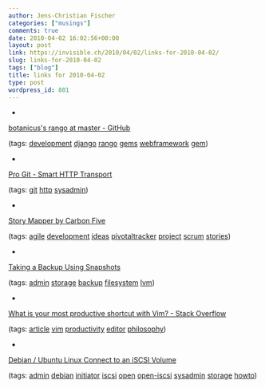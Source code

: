 ```yaml
---
author: Jens-Christian Fischer
categories: ["musings"]
comments: true
date: 2010-04-02 16:02:56+00:00
layout: post
link: https://invisible.ch/2010/04/02/links-for-2010-04-02/
slug: links-for-2010-04-02
tags: ["blog"]
title: links for 2010-04-02
type: post
wordpress_id: 801
---
```


  * 
                

[botanicus's rango at master - GitHub](https://github.com/botanicus/rango)


                
                

(tags: [development](https://delicious.com/jaycee/development) [django](https://delicious.com/jaycee/django) [rango](https://delicious.com/jaycee/rango) [gems](https://delicious.com/jaycee/gems) [webframework](https://delicious.com/jaycee/webframework) [gem](https://delicious.com/jaycee/gem))


            
  * 
                

[Pro Git - Smart HTTP Transport](https://progit.org/2010/03/04/smart-http.html)


                
                

(tags: [git](https://delicious.com/jaycee/git) [http](https://delicious.com/jaycee/http) [sysadmin](https://delicious.com/jaycee/sysadmin))


            
  * 
                

[Story Mapper by Carbon Five](https://www.trackerstorymaps.com/)


                
                

(tags: [agile](https://delicious.com/jaycee/agile) [development](https://delicious.com/jaycee/development) [ideas](https://delicious.com/jaycee/ideas) [pivotaltracker](https://delicious.com/jaycee/pivotaltracker) [project](https://delicious.com/jaycee/project) [scrum](https://delicious.com/jaycee/scrum) [stories](https://delicious.com/jaycee/stories))


            
  * 
                

[Taking a Backup Using Snapshots](https://tldp.org/HOWTO/LVM-HOWTO/snapshots_backup.html)


                
                

(tags: [admin](https://delicious.com/jaycee/admin) [storage](https://delicious.com/jaycee/storage) [backup](https://delicious.com/jaycee/backup) [filesystem](https://delicious.com/jaycee/filesystem) [lvm](https://delicious.com/jaycee/lvm))


            
  * 
                

[What is your most productive shortcut with Vim? - Stack Overflow](https://stackoverflow.com/questions/1218390/what-is-your-most-productive-shortcut-with-vim/1220118#1220118)


                
                

(tags: [article](https://delicious.com/jaycee/article) [vim](https://delicious.com/jaycee/vim) [productivity](https://delicious.com/jaycee/productivity) [editor](https://delicious.com/jaycee/editor) [philosophy](https://delicious.com/jaycee/philosophy))


            
  * 
                

[Debian / Ubuntu Linux Connect to an iSCSI Volume](https://www.cyberciti.biz/faq/howto-setup-debian-ubuntu-linux-iscsi-initiator/)


                
                

(tags: [admin](https://delicious.com/jaycee/admin) [debian](https://delicious.com/jaycee/debian) [initiator](https://delicious.com/jaycee/initiator) [iscsi](https://delicious.com/jaycee/iscsi) [open](https://delicious.com/jaycee/open) [open-iscsi](https://delicious.com/jaycee/open-iscsi) [sysadmin](https://delicious.com/jaycee/sysadmin) [storage](https://delicious.com/jaycee/storage) [howto](https://delicious.com/jaycee/howto))


            

